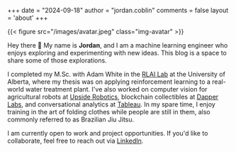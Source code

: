 +++
date = "2024-09-18"
author = "jordan.coblin"
comments = false
layout = 'about'
+++

{{< figure src="/images/avatar.jpeg" class="img-avatar" >}}

Hey there 👋 My name is **Jordan**, and I am a machine learning engineer who enjoys exploring and experimenting with new ideas. This blog is a space to share some of those explorations.

I completed my M.Sc. with Adam White in the [RLAI Lab](http://rlai.ualberta.ca/) at the University of Alberta, where my thesis was on applying reinforcement learning to a real-world water treatment plant. I've also worked on computer vision for agricultural robots at [Upside Robotics](https://upsiderobotics.com/), blockchain collectibles at [Dapper Labs](https://www.dapperlabs.com/), and conversational analytics at [Tableau](https://www.tableau.com/). In my spare time, I enjoy training in the art of folding clothes while people are still in them, also commonly referred to as Brazilian Jiu Jitsu.

I am currently open to work and project opportunities. If you'd like to collaborate, feel free to reach out via [LinkedIn](https://www.linkedin.com/in/jordan-coblin-59237597).
